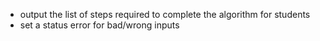 - output the list of steps required to complete the algorithm for students
- set a status error for bad/wrong inputs
